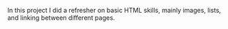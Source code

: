 In this project I did a refresher on basic HTML skills, mainly images, lists, and linking between different pages.
